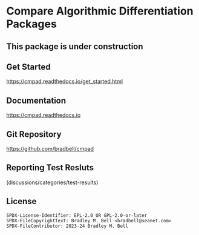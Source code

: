 # Compare Algorithmic Differentiation Packages

## This package is under construction

## Get Started
<https://cmpad.readthedocs.io/get_started.html>

## Documentation
<https://cmpad.readthedocs.io>

## Git Repository
<https://github.com/bradbell/cmpad>

## Reporting Test Resluts
(discussions/categories/test-results)

## License

    SPDX-License-Identifier: EPL-2.0 OR GPL-2.0-or-later
    SPDX-FileCopyrightText: Bradley M. Bell <bradbell@seanet.com>
    SPDX-FileContributor: 2023-24 Bradley M. Bell
